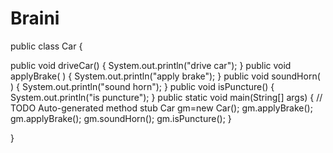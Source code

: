 # Braini
public class Car {
	
public void driveCar() {
	System.out.println("drive car");
}
public void applyBrake( ) {
	System.out.println("apply brake");
}
public void soundHorn( ) {
	System.out.println("sound horn");
}
public void isPuncture() {
	System.out.println("is puncture");
}
	public static void main(String[] args) {
		// TODO Auto-generated method stub
       Car gm=new Car();
       gm.applyBrake();
       gm.applyBrake();
       gm.soundHorn();
       gm.isPuncture();
	}

}
